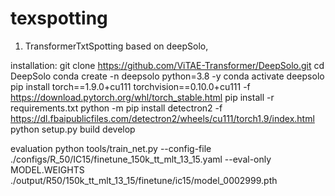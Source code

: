 # texspotting


1. TransformerTxtSpotting based on deepSolo, 

installation:
git clone https://github.com/ViTAE-Transformer/DeepSolo.git
cd DeepSolo
conda create -n deepsolo python=3.8 -y
conda activate deepsolo
pip install torch==1.9.0+cu111 torchvision==0.10.0+cu111 -f https://download.pytorch.org/whl/torch_stable.html
pip install -r requirements.txt
python -m pip install detectron2 -f https://dl.fbaipublicfiles.com/detectron2/wheels/cu111/torch1.9/index.html
python setup.py build develop


evaluation
python tools/train_net.py --config-file ./configs/R_50/IC15/finetune_150k_tt_mlt_13_15.yaml --eval-only MODEL.WEIGHTS ./output/R50/150k_tt_mlt_13_15/finetune/ic15/model_0002999.pth 